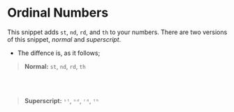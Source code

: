 # Ordinal Numbers

This snippet adds `st`, `nd`, `rd`, and `th` to your numbers. There are two versions of this snippet, *normal* and *superscript*.

* The diffence is, as it follows;

> **Normal:**
> `st`, `nd`, `rd`, `th`

<br>
<br>

> **Superscript:**
> `ˢᵗ`, `ⁿᵈ`, `ʳᵈ`, `ᵗʰ`
